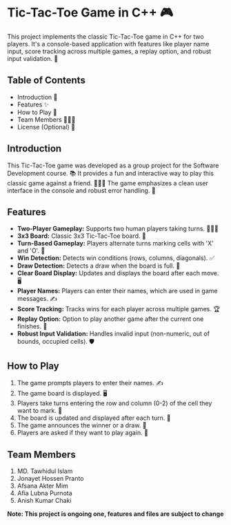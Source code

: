 #  Tic-Tac-Toe Game in C++ 🎮

This project implements the classic Tic-Tac-Toe game in C++ for two players. It's a console-based application with features like player name input, score tracking across multiple games, a replay option, and robust input validation.  🎉

## Table of Contents

-   Introduction 🚀
-   Features ✨
-   How to Play 🤔
-   Team Members 🧑‍🤝‍🧑
-   License (Optional) 📜

## Introduction

This Tic-Tac-Toe game was developed as a group project for the Software Development course. 📚 It provides a fun and interactive way to play this classic game against a friend. 🧑‍🤝‍🧑 The game emphasizes a clean user interface in the console and robust error handling.  💪

## Features

-   **Two-Player Gameplay:** Supports two human players taking turns. 👤🆚👤
-   **3x3 Board:** Classic 3x3 Tic-Tac-Toe board. 🔳
-   **Turn-Based Gameplay:** Players alternate turns marking cells with 'X' and 'O'. 🔄
-   **Win Detection:** Detects win conditions (rows, columns, diagonals). ✅
-   **Draw Detection:** Detects a draw when the board is full. 🤝
-   **Clear Board Display:** Updates and displays the board after each move. 🖥️
-   **Player Names:** Players can enter their names, which are used in game messages.  ✍️
-   **Score Tracking:** Tracks wins for each player across multiple games. 🏆
-   **Replay Option:** Option to play another game after the current one finishes. 🔁
-   **Robust Input Validation:** Handles invalid input (non-numeric, out of bounds, occupied cells).  🛡️

## How to Play

1.  The game prompts players to enter their names. ✍️
2.  The game board is displayed. 🖥️
3.  Players take turns entering the row and column (0-2) of the cell they want to mark. 🔢
4.  The board is updated and displayed after each turn. 🔄
5.  The game announces the winner or a draw. 🎉
6.  Players are asked if they want to play again. 🔁

## Team Members 
1. MD. Tawhidul Islam
2. Jonayet Hossen Pranto
3. Afsana Akter Mim
4. Afia Lubna Purnota
5. Anish Kumar Chaki

**Note: This project is ongoing one, features and files are subject to change**
